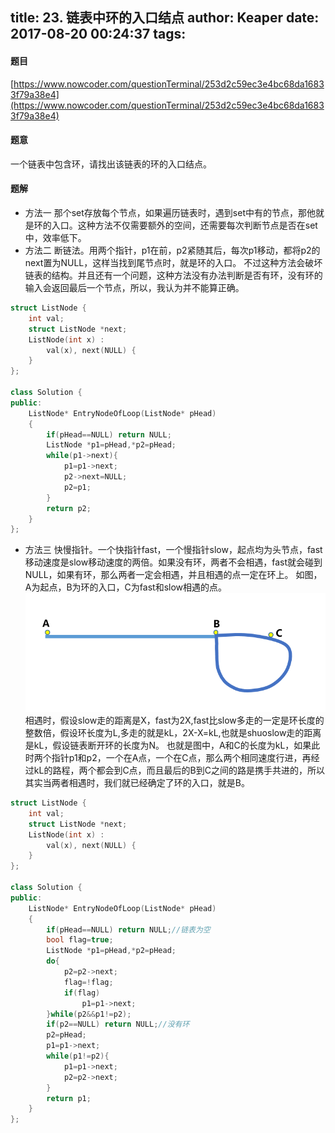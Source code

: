 title: 23. 链表中环的入口结点
author: Keaper
date: 2017-08-20 00:24:37
tags:
---
#### 题目
[https://www.nowcoder.com/questionTerminal/253d2c59ec3e4bc68da16833f79a38e4](https://www.nowcoder.com/questionTerminal/253d2c59ec3e4bc68da16833f79a38e4)
#### 题意
一个链表中包含环，请找出该链表的环的入口结点。

#### 题解
- 方法一
那个set存放每个节点，如果遍历链表时，遇到set中有的节点，那他就是环的入口。这种方法不仅需要额外的空间，还需要每次判断节点是否在set中，效率低下。
- 方法二
断链法。用两个指针，p1在前，p2紧随其后，每次p1移动，都将p2的next置为NULL，这样当找到尾节点时，就是环的入口。
不过这种方法会破坏链表的结构。并且还有一个问题，这种方法没有办法判断是否有环，没有环的输入会返回最后一个节点，所以，我认为并不能算正确。

```cpp
struct ListNode {
    int val;
    struct ListNode *next;
    ListNode(int x) :
        val(x), next(NULL) {
    }
};

class Solution {
public:
    ListNode* EntryNodeOfLoop(ListNode* pHead)
    {
        if(pHead==NULL) return NULL;
        ListNode *p1=pHead,*p2=pHead;
        while(p1->next){
            p1=p1->next;
            p2->next=NULL;
            p2=p1;
        }
        return p2;
    }
};
```
- 方法三
快慢指针。一个快指针fast，一个慢指针slow，起点均为头节点，fast移动速度是slow移动速度的两倍。如果没有环，两者不会相遇，fast就会碰到NULL，如果有环，那么两者一定会相遇，并且相遇的点一定在环上。
如图，A为起点，B为环的入口，C为fast和slow相遇的点。
![p1](https://github.com/J-keaper/J-keaper.github.io/blob/master/images/pasted-0.png?raw=true)
相遇时，假设slow走的距离是X，fast为2X,fast比slow多走的一定是环长度的整数倍，假设环长度为L,多走的就是kL，2X-X=kL,也就是shuoslow走的距离是kL，假设链表断开环的长度为N。
也就是图中，A和C的长度为kL，如果此时两个指针p1和p2，一个在A点，一个在C点，那么两个相同速度行进，再经过kL的路程，两个都会到C点，而且最后的B到C之间的路是携手共进的，所以其实当两者相遇时，我们就已经确定了环的入口，就是B。

```cpp
struct ListNode {
    int val;
    struct ListNode *next;
    ListNode(int x) :
        val(x), next(NULL) {
    }
};

class Solution {
public:
    ListNode* EntryNodeOfLoop(ListNode* pHead)
    {
        if(pHead==NULL) return NULL;//链表为空
        bool flag=true;
        ListNode *p1=pHead,*p2=pHead;
        do{
            p2=p2->next;
            flag=!flag;
            if(flag)
                p1=p1->next;
        }while(p2&&p1!=p2);
        if(p2==NULL) return NULL;//没有环
        p2=pHead;
        p1=p1->next;
        while(p1!=p2){
            p1=p1->next;
            p2=p2->next;
        }
        return p1;
    }
};
```

